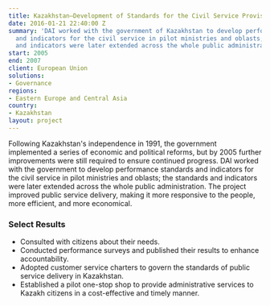 ```yaml
---
title: Kazakhstan—Development of Standards for the Civil Service Provision (KCSP)
date: 2016-01-21 22:40:00 Z
summary: 'DAI worked with the government of Kazakhstan to develop performance standards
  and indicators for the civil service in pilot ministries and oblasts; the standards
  and indicators were later extended across the whole public administration. '
start: 2005
end: 2007
client: European Union
solutions:
- Governance
regions:
- Eastern Europe and Central Asia
country:
- Kazakhstan
layout: project
---
```


Following Kazakhstan's independence in 1991, the government implemented a series of economic and political reforms, but by 2005 further improvements were still required to ensure continued progress. DAI worked with the government to develop performance standards and indicators for the civil service in pilot ministries and oblasts; the standards and indicators were later extended across the whole public administration. The project improved public service delivery, making it more responsive to the people, more efficient, and more economical.

### Select Results

* Consulted with citizens about their needs.
* Conducted performance surveys and published their results to enhance accountability.
* Adopted customer service charters to govern the standards of public service delivery in Kazakhstan.
* Established a pilot one-stop shop to provide administrative services to Kazakh citizens in a cost-effective and timely manner.